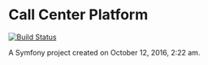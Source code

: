 Call Center Platform
===========

[![Build Status](https://travis-ci.org/diegoangel/call-center-common-bundle.svg?branch=master)](https://travis-ci.org/diegoangel/call-center-common-bundle)

A Symfony project created on October 12, 2016, 2:22 am.
